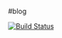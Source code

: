 #blog

[![Build Status](https://travis-ci.org/roshanca/blog.svg?branch=master)](https://travis-ci.org/roshanca/blog)
